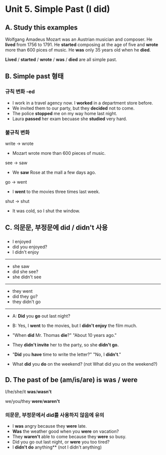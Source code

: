 # Unit 5. Simple Past (I did)
## A. Study this examples
Wolfgang Amadeus Mozart was an Austrian musician and composer. He **lived** from 1756 to 1791. He **started** composing at the age of five and **wrote** more than 600 pices of music. He **was** only 35 years old when he **died**.

**Lived** / **started** / **wrote** / **was** / **died** are all simple past.

## B. Simple past 형태
### 규칙 변화 -ed
* I work in a travel agency now. I **worked** in a department store before.
* We invited them to our party, but they **decided** not to come.
* The police **stopped** me on my way home last night.
* Laura **passed** her exam becuase she **studied** very hard.

### 불규칙 변화 
write -> wrote 
* Mozart wrote more than 600 pieces of music.

see -> saw 
* We **saw** Rose at the mall a few days ago.

go -> went 
* I **went** to the movies three times last week.

shut -> shut 
* It was cold, so I shut the window.

## C. 의문문, 부정문에 did / didn't 사용 
### 
* I enjoyed
* did you enjoyed?
* I didn't enjoy

-----
* she saw
* did she see?
* she didn't see

-----
* they went
* did they go?
* they didn't go

-----

* A: **Did** you **go** out last night?
* B: Yes, I **went** to the movies, but I **didn't enjoy** the film much.
* "When **did** Mr. Thomas **die**?" "About 10 years ago."
* They **didn't invite** her to the party, so she **didn't go.**
* "**Did** you **have** time to write the letter?" "No, I **didn't**."

* What **did** you **do** on the weekend? (not What did you on the weekend?)

## D. The past of **be** (**am**/**is**/**are**) is **was** / **were**
I/he/she/it **was**/**wasn't**

we/you/they **were**/**waren't**

### 의문문, 부정문에서 did를 사용하지 않음에 유의 
* I **was** angry because they **were** late.
* **Was** the weather good when you **were** on vacation?
* They **waren't** able to come because they **were** so busy.
* Did you go out last night, or **were** you too tired?
* I **didn't do** anything** (not I didn't anything)
